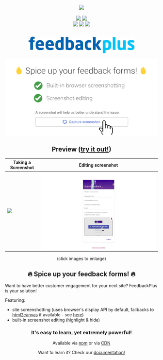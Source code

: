 <p align="center">
    <a href="https://GitHub.com/ColonelParrot/feedbackplus/stargazers/"><img src="https://img.shields.io/github/stars/ColonelParrot/feedbackplus.svg?style=social&label=Star&maxAge=2592000"></a>
    <br/>
    <br/>
    <a href="https://www.jsdelivr.com/package/gh/ColonelParrot/feedbackplus"><img src="https://data.jsdelivr.com/v1/package/gh/ColonelParrot/feedbackplus/badge"></a>
    <a href="https://npmjs.com/package/feedbackplus"><img src="https://badgen.net/npm/v/feedbackplus"></a>
    <br/>
    <a href="https://github.com/ColonelParrot/feedbackplus/blob/master/LICENSE"><img src="https://img.shields.io/github/license/ColonelParrot/feedbackplus.svg"></a>
    <a href="https://GitHub.com/ColonelParrot/feedbackplus/releases/"><img src="https://img.shields.io/github/release/ColonelParrot/feedbackplus.svg"></a>
    <a href="https://GitHub.com/ColonelParrot/feedbackplus/commit/"><img src="https://badgen.net/github/last-commit/ColonelParrot/feedbackplus"></a>
</p>

<p align="center">
    <br/>
    <img src="docs/images/logo_sm.png"/>
    <br/>
    <br/>
    <img src="docs/images/preview.png">
</p>



<h2 align="center">Preview (<a href="https://colonelparrot.github.io/feedbackplus/demos/demo.html">try it out!</a>)</h2>

| Taking a Screenshot                           | Editing screenshot                                    |
| --------------------------------------------- | ----------------------------------------------------- |
| <img src="docs/images/FeedbackPlus_Demo.gif"> | <img src="docs/images/FeedbackPlus_Editing_Demo.gif"> |

<p align="center">(click images to enlarge)</p>

<h2 align="center">🔥 Spice up your feedback forms! 🔥</h2>

Want to have better customer engagement for your next site? FeedbackPlus is your solution!

Featuring:

- site screenshotting (uses browser's display API by default, fallbacks to [html2canvas](https://github.com/niklasvh/html2canvas) if available - see [here](https://github.com/ColonelParrot/feedbackplus/wiki#browser-support-bonus))
- built-in screenshot editing (highlight & hide)

<h3 align="center">It's easy to learn, yet extremely powerful!</h3>

<p align="center">
Available via <a href="https://www.npmjs.com/package/feedbackplus">npm</a> or via <a href="https://github.com/ColonelParrot/feedbackplus/wiki#import">CDN</a>
</p>

<p align="center">Want to learn it? Check our <a href="https://github.com/ColonelParrot/feedbackplus/wiki">documentation!</a></p>
